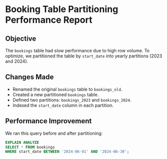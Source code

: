 # Booking Table Partitioning Performance Report

## Objective
The `bookings` table had slow performance due to high row volume. To optimize, we partitioned the table by `start_date` into yearly partitions (2023 and 2024).

## Changes Made
- Renamed the original `bookings` table to `bookings_old`.
- Created a new partitioned `bookings` table.
- Defined two partitions: `bookings_2023` and `bookings_2024`.
- Indexed the `start_date` column in each partition.

## Performance Improvement
We ran this query before and after partitioning:

```sql
EXPLAIN ANALYZE
SELECT * FROM bookings
WHERE start_date BETWEEN '2024-06-01' AND '2024-06-30';
